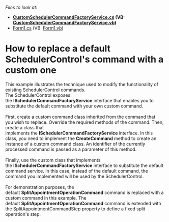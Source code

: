 <!-- default file list -->
*Files to look at*:

* **[CustomSchedulerCommandFactoryService.cs](./CS/WindowsFormsApplication1/CustomSchedulerCommandFactoryService.cs) (VB: [CustomSchedulerCommandFactoryService.vb](./VB/WindowsFormsApplication1/CustomSchedulerCommandFactoryService.vb))**
* [Form1.cs](./CS/WindowsFormsApplication1/Form1.cs) (VB: [Form1.vb](./VB/WindowsFormsApplication1/Form1.vb))
<!-- default file list end -->
# How to replace a default SchedulerControl's command with a custom one


<p>This example illustrates the technique used to modify the functionality of existing SchedulerControl commands.<br>The SchedulerControl exposes the <strong>ISchedulerCommandFactoryService</strong> interface that enables you to substitute the default command with your own custom command. <br><br>First, create a custom command class inherited from the command that you wish to replace. Override the required methods of the command. Then, create a class that implements the <strong>ISchedulerCommandFactoryService </strong>interface. In this class, you need to implement the <strong>CreateCommand</strong> method to create an instance of a custom command class. An identifier of the currently processed command is passed as a parameter of this method.<br><br>Finally, use the custom class that implements the <strong>ISchedulerCommandFactoryService</strong> interface to substitute the default command service. In this case, instead of the default command, the command you implemented will be used by the SchedulerControl.<br><br>For demonstration purposes, the default <strong>SplitAppointmentOperationCommand</strong> command is replaced with a custom command in this example. The default <strong>SplitAppointmentOperationCommand</strong> command is extended with the SplitAppointmentCommandStep property to define a fixed split operation's step.</p>

<br/>


